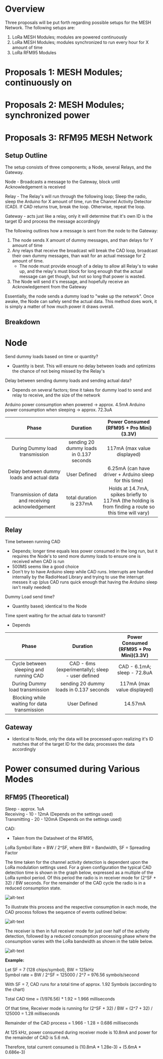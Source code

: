 # Overview
Three proposals will be put forth regarding possible setups for the MESH Network. The following setups are:
1. LoRa MESH Modules; modules are powered continuously
2. LoRa MESH Modules; modules synchronized to run every hour for X amount of time
3. LoRa RFM95 Modules


# Proposals 1: MESH Modules; continuously on


# Proposals 2: MESH Modules; synchronized power


# Proposals 3: RFM95 MESH Network

## Setup Outline

The setup consists of three components; a Node, several Relays, and the Gateway. 

Node - Broadcasts a message to the Gateway, block until Acknowledgement is received

Relay - The Relay's will run through the following loop; Sleep the radio, sleep the Arduino for X amount of time, run the Channel Activity Detector (CAD). If CAD returns true, break the loop. Otherwise, repeat the loop.

Gateway - acts just like a relay, only it will determine that it's own ID is the target ID and process the message accordingly

The following outlines how a message is sent from the node to the Gateway:
1. The node sends X amount of dummy messages, and than delays for Y amount of time
2. Any relays that receive the broadcast will break the CAD loop, broadcast their own dummy messages, than wait for an actual message for Z amount of time.
	* The node must provide enough of a delay to allow all Relay's to wake up, and the relay's must block for long enough that the actual message can get though, but not so long that power is wasted.
3. The Node will send it's message, and hopefully receive an Acknowledgement from the Gateway


Essentially, the node sends a dummy load to "wake up the network". Once awake, the Node can safely send the actual data. This method does work, it is simply a matter of how much power it draws overall.

## Breakdown

# Node

Send dummy loads based on time or quantity?
* Quantity is best. This will ensure no delay between loads and optimizes the chance of not being missed by the Relay's

Delay between sending dummy loads and sending actual data?
* Depends on several factors; time it takes for dummy load to send and relay to receive, and the size of the network

Arduino power consumption when powered -> approx. 4.5mA
Arduino power consumption when sleeping -> approx. 72.3uA

| Phase  | Duration  | Power Consumed (RFM95 + Pro Mini)(3.3V) |
|:------:|:---------:|:---------------------------------------:|
| During Dummy load transmission | sending 20 dummy loads in 0.137 seconds | 117mA (max value displayed) |
| Delay between dummy loads and actual data | User Defined | 6.25mA (can have driver + Arduino sleep for this time) 																				      |
| Transmission of data and receiving acknowledgement | total duration is 237mA | Holds at 14.7mA, spikes briefly to 117mA (the holding is from finding a route so this time will vary) 		   		  |


## Relay

Time between running CAD
* Depends; longer time equals less power consumed in the long run, but it requires the Node's to send more dummy loads to ensure one is received when CAD is run
* 500MS seems like a good choice
* Don't try to have Arduino sleep while CAD runs. Interrupts are handled internally by the RadioHead Library and trying to use the interrupt messes it up (plus CAD runs quick enough that having the Arduino sleep isn't really needed)

Dummy Load send time?
* Quantity based; identical to the Node


Time spent waiting for the actual data to transmit?
* Depends



| Phase  | Duration  | Power Consumed (RFM95 + Pro Mini)(3.3V) |
|:------:|:---------:|:---------------------------------------:|
| Cycle between sleeping and running CAD | CAD - 6ms (experimentally); sleep - user defined | CAD - 6.1mA; sleep - 72.8uA |
| During Dummy load transmission | sending 20 dummy loads in 0.137 seconds | 117mA (max value displayed) | 
| Blocking while waiting for data transmission | User Defined | 14.57mA |



## Gateway
* Identical to Node, only the data will be processed upon realizing it's ID matches that of the target ID for the data; processes the data accordingly

# Power consumed during Various Modes
## RFM95 (Theoretical)

Sleep - approx. 1uA  
Receiving - 10 - 12mA (Depends on the settings used)  
Transmitting - 20 - 120mA (Depends on the settings used)  

CAD:  
* Taken from the Datasheet of the RFM95,

LoRa Symbol Rate = BW / 2^SF, where BW = Bandwidth, SF = Spreading Factor

The time taken for the channel activity detection is dependent upon the LoRa modulation settings used. For a given configuration the typical CAD detection time is shown in the graph below, expressed as a multiple of the LoRa symbol period. Of this period the radio is in receiver mode for (2^SF + 32) / BW seconds. For the remainder of the CAD cycle the radio is in a reduced consumption state.

![alt-text][CAD as a Function of SF]

To illustrate this process and the respective consumption in each mode, the CAD process follows the sequence of events outlined below:

![alt-text][Consumption Profile of the LoRa CAD profile]

The receiver is then in full receiver mode for just over half of the activity detection, followed by a reduced consumption processing phase where the consumption varies with the LoRa bandwidth as shown in the table below.

![alt-text][LoRa CAD Consumption Figure]


**Example:**

Let SF = 7 (128 chips/symbol), BW = 125kHz  
Symbol rate = BW / 2^SF = 125000 / 2^7 = 976.56 symbols/second

With SF = 7, CAD runs for a total time of approx. 1.92 Symbols (according to the chart)

Total CAD time = (1/976.56) * 1.92 = 1.966 milliseconds

Of that time, Receiver mode is running for (2^SF + 32) / BW = (2^7 + 32) / 125000 = 1.28 milliseconds


Remainder of the CAD process = 1.966 - 1.28 = 0.686 milliseconds

At 125 kHz, power consumed during receiver mode is 10.8mA and power for the remainder of CAD is 5.6 mA.

Therefore, total current consumed is (10.8mA * 1.28e-3) + (5.6mA * 0.686e-3)





[CAD as a Function of SF]:https://i.ibb.co/J5spnY6/CAD-as-a-Function-of-SF.png
[Consumption Profile of the LoRa CAD profile]: https://i.ibb.co/3fd2R2v/Consumption-Profile-of-the-Lo-Ra-CAD-profile.png 
[LoRa CAD Consumption Figure]: https://i.ibb.co/FsSK3RP/Lo-Ra-CAD-Consumption-Figure.png
